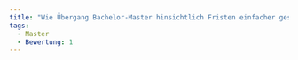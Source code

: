 ```yaml
---
title: "Wie Übergang Bachelor-Master hinsichtlich Fristen einfacher gestalten?"
tags:
  - Master
  - Bewertung: 1
---
```

